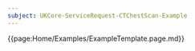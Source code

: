 ```yaml
---
subject: UKCore-ServiceRequest-CTChestScan-Example
---
```

{{page:Home/Examples/ExampleTemplate.page.md}}

